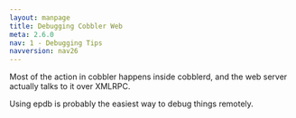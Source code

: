 ```yaml
---
layout: manpage
title: Debugging Cobbler Web
meta: 2.6.0
nav: 1 - Debugging Tips
navversion: nav26
---
```


Most of the action in cobbler happens inside cobblerd, and the web server actually talks to it over XMLRPC.

Using epdb is probably the easiest way to debug things remotely.
